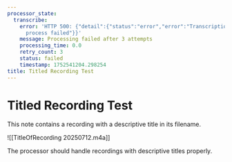 ```yaml
---
processor_state:
  transcribe:
    error: 'HTTP 500: {"detail":{"status":"error","error":"Transcription process failed","code":"TRANSCRIPTION_FAILED","message":"Transcription
      process failed"}}'
    message: Processing failed after 3 attempts
    processing_time: 0.0
    retry_count: 3
    status: failed
    timestamp: 1752541204.298254
title: Titled Recording Test
---
```

# Titled Recording Test

This note contains a recording with a descriptive title in its filename.

![[TitleOfRecording 20250712.m4a]]

The processor should handle recordings with descriptive titles properly.
